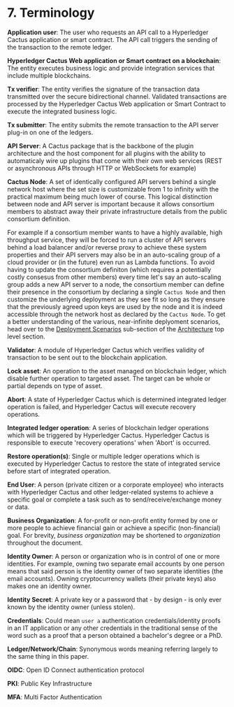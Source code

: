 # 7. Terminology

**Application user**: The user who requests an API call to a Hyperledger Cactus application or smart contract. The API call triggers the sending of the transaction to the remote ledger.

**Hyperledger Cactus Web application or Smart contract on a blockchain**: The entity executes business logic and provide integration services that include multiple blockchains.

**Tx verifier**: The entity verifies the signature of the transaction data transmitted over the secure bidirectional channel. Validated transactions are processed by the Hyperledger Cactus Web application or Smart Contract to execute the integrated business logic.

**Tx submitter**: The entity submits the remote transaction to the API server plug-in on one of the ledgers.

**API Server**: A Cactus package that is the backbone of the plugin architecture and the host component for all plugins with the ability to automaticaly wire up plugins that come with their own web services (REST or asynchronous APIs through HTTP or WebSockets for example)

**Cactus Node**: A set of identically configured API servers behind a single network host where the set size is customizable from 1 to infinity with the practical maximum being much lower of course. This logical distinction between node and API server is important because it allows consortium members to abstract away their private infrastructure details from the public consortium definition.

For example if a consortium member wants to have a highly available, high throughput service, they will be forced to run a cluster of API servers behind a load balancer and/or reverse proxy to achieve these system properties and their API servers may also be in an auto-scaling group of a cloud provider or (in the future) even run as Lambda functions. To avoid having to update the consortium definiton (which requires a potentially costly consesus from other members) every time let's say an auto-scaling group adds a new API server to a node, the consortium member can define their presence in the consortium by declaring a single `Cactus Node` and then customize the underlying deployment as they see fit so long as they ensure that the previously agreed upon keys are used by the node and it is indeed accessible through the network host as declared by the `Cactus Node`.
To get a better understanding of the various, near-infinite deplyoment scenarios, head over to the [Deployment Scenarios](#57-deployment-scenarios) sub-section of the [Architecture](#5-architecture) top level section.

**Validator**: A module of Hyperledger Cactus which verifies validity of transaction to be sent out to the blockchain application.

**Lock asset**: An operation to the asset managed on blockchain ledger, which disable further operation to targeted asset. The target can be whole or partial depends on type of asset.

**Abort**: A state of Hyperledger Cactus which is determined integrated ledger operation is failed, and Hyperledger Cactus will execute recovery operations.

**Integrated ledger operation**: A series of blockchain ledger operations which will be triggered by Hyperledger Cactus. Hyperledger Cactus is responsible to execute 'recovery operations' when 'Abort' is occurred.

**Restore operation(s)**: Single or multiple ledger operations which is executed by Hyperledger Cactus to restore the state of integrated service before start of integrated operation.

**End User**: A person (private citizen or a corporate employee) who interacts with Hyperledger Cactus and other ledger-related systems to achieve a specific goal or complete a task such as to send/receive/exchange money or data.

**Business Organization**: A for-profit or non-profit entity formed by one or more people to achieve financial gain or achieve a specific (non-financial) goal. For brevity, *business organization* may be shortened to *organization* throughout the document.

**Identity Owner**: A person or organization who is in control of one or more identities. For example, owning two separate email accounts by one person means that said person is the identity owner of two separate identities (the email accounts). Owning cryptocurrency wallets (their private keys) also makes one an identity owner.

**Identity Secret**: A private key or a password that - by design - is only ever known by the identity owner (unless stolen).

**Credentials**: Could mean `user a` authentication credentials/identity proofs in an IT application or any other credentials in the traditional sense of the word such as a proof that a person obtained a bachelor's degree or a PhD.

**Ledger/Network/Chain**: Synonymous words meaning referring largely to the same thing in this paper.

**OIDC**: Open ID Connect authentication protocol

**PKI**: Public Key Infrastructure

**MFA**: Multi Factor Authentication

<div style="page-break-after: always; visibility: hidden"><!-- \pagebreak --></div>
